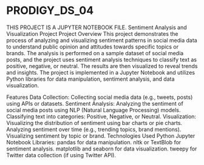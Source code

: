 # PRODIGY_DS_04
THIS PROJECT IS A JUPYTER NOTEBOOK FILE.
Sentiment Analysis and Visualization Project
Project Overview
This project demonstrates the process of analyzing and visualizing sentiment patterns in social media data to understand public opinion and attitudes towards specific topics or brands. The analysis is performed on a sample dataset of social media posts, and the project uses sentiment analysis techniques to classify text as positive, negative, or neutral. The results are then visualized to reveal trends and insights. The project is implemented in a Jupyter Notebook and utilizes Python libraries for data manipulation, sentiment analysis, and data visualization.

Features
Data Collection:
Collecting social media data (e.g., tweets, posts) using APIs or datasets.
Sentiment Analysis:
Analyzing the sentiment of social media posts using NLP (Natural Language Processing) models.
Classifying text into categories: Positive, Negative, or Neutral.
Visualization:
Visualizing the distribution of sentiment using bar charts or pie charts.
Analyzing sentiment over time (e.g., trending topics, brand mentions).
Visualizing sentiment by topic or brand.
Technologies Used
Python
Jupyter Notebook
Libraries:
pandas for data manipulation.
nltk or TextBlob for sentiment analysis.
matplotlib and seaborn for data visualization.
tweepy for Twitter data collection (if using Twitter API).
